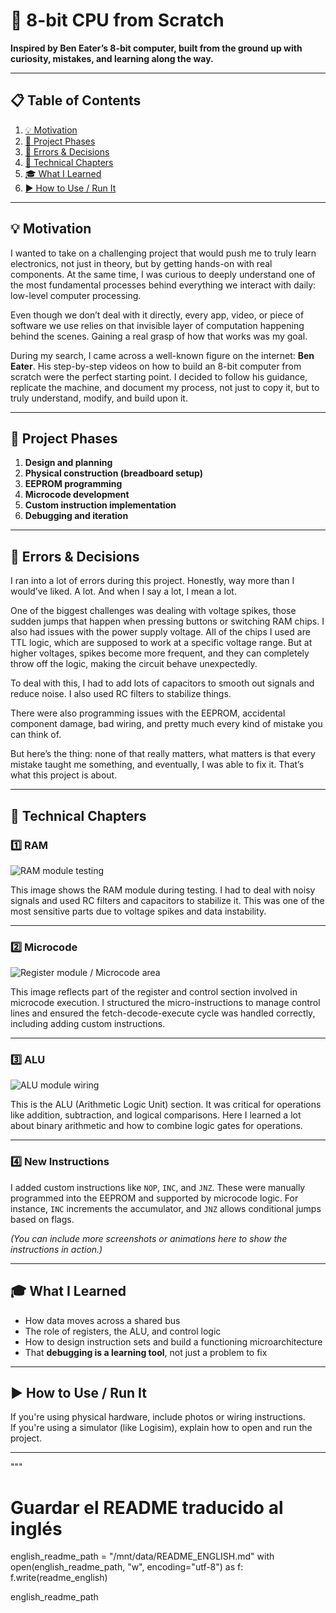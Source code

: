# 🧠 8-bit CPU from Scratch
**Inspired by Ben Eater’s 8-bit computer, built from the ground up with curiosity, mistakes, and learning along the way.**

---

## 📋 Table of Contents

1. [💡 Motivation](#💡-motivation)  
2. [🔨 Project Phases](#🔨-project-phases)  
3. [🐞 Errors & Decisions](#🐞-errors--decisions)  
4. [🧩 Technical Chapters](#🧩-technical-chapters)  
5. [🎓 What I Learned](#🎓-what-i-learned)  
6. [▶️ How to Use / Run It](#▶️-how-to-use--run-it)

---

## 💡 Motivation

I wanted to take on a challenging project that would push me to truly learn electronics, not just in theory, but by getting hands-on with real components. At the same time, I was curious to deeply understand one of the most fundamental processes behind everything we interact with daily: low-level computer processing.

Even though we don’t deal with it directly, every app, video, or piece of software we use relies on that invisible layer of computation happening behind the scenes. Gaining a real grasp of how that works was my goal.

During my search, I came across a well-known figure on the internet: **Ben Eater**. His step-by-step videos on how to build an 8-bit computer from scratch were the perfect starting point. I decided to follow his guidance, replicate the machine, and document my process, not just to copy it, but to truly understand, modify, and build upon it.

---

## 🔨 Project Phases

1. **Design and planning**  
2. **Physical construction (breadboard setup)**  
3. **EEPROM programming**  
4. **Microcode development**  
5. **Custom instruction implementation**  
6. **Debugging and iteration**

---

## 🐞 Errors & Decisions

I ran into a lot of errors during this project. Honestly, way more than I would’ve liked. A lot. And when I say a lot, I mean a lot.

One of the biggest challenges was dealing with voltage spikes, those sudden jumps that happen when pressing buttons or switching RAM chips. I also had issues with the power supply voltage. All of the chips I used are TTL logic, which are supposed to work at a specific voltage range. But at higher voltages, spikes become more frequent, and they can completely throw off the logic, making the circuit behave unexpectedly.

To deal with this, I had to add lots of capacitors to smooth out signals and reduce noise. I also used RC filters to stabilize things.

There were also programming issues with the EEPROM, accidental component damage, bad wiring, and pretty much every kind of mistake you can think of.

But here’s the thing: none of that really matters, what matters is that every mistake taught me something, and eventually, I was able to fix it. That’s what this project is about.

---

## 🧩 Technical Chapters

### 1️⃣ RAM

![RAM module testing](Images/Ram_module_testing.jpeg)

This image shows the RAM module during testing. I had to deal with noisy signals and used RC filters and capacitors to stabilize it. This was one of the most sensitive parts due to voltage spikes and data instability.

---

### 2️⃣ Microcode

![Register module / Microcode area](Images/Register_module_testing.jpeg)

This image reflects part of the register and control section involved in microcode execution. I structured the micro-instructions to manage control lines and ensured the fetch-decode-execute cycle was handled correctly, including adding custom instructions.

---

### 3️⃣ ALU

![ALU module wiring](Images/Alu_module_wiring.jpeg)

This is the ALU (Arithmetic Logic Unit) section. It was critical for operations like addition, subtraction, and logical comparisons. Here I learned a lot about binary arithmetic and how to combine logic gates for operations.

---

### 4️⃣ New Instructions

I added custom instructions like `NOP`, `INC`, and `JNZ`. These were manually programmed into the EEPROM and supported by microcode logic. For instance, `INC` increments the accumulator, and `JNZ` allows conditional jumps based on flags.

*(You can include more screenshots or animations here to show the instructions in action.)*

---

## 🎓 What I Learned

- How data moves across a shared bus  
- The role of registers, the ALU, and control logic  
- How to design instruction sets and build a functioning microarchitecture  
- That **debugging is a learning tool**, not just a problem to fix

---

## ▶️ How to Use / Run It

If you're using physical hardware, include photos or wiring instructions.  
If you're using a simulator (like Logisim), explain how to open and run the project.

---
"""

# Guardar el README traducido al inglés
english_readme_path = "/mnt/data/README_ENGLISH.md"
with open(english_readme_path, "w", encoding="utf-8") as f:
    f.write(readme_english)

english_readme_path
